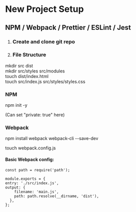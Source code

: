 # New Project Setup
## NPM / Webpack / Prettier / ESLint / Jest

1. ### Create and clone git repo

2. ### File Structure

mkdir src dist  
mkdir src/styles src/modules  
touch dist/index.html  
touch src/index.js src/styles/styles.css  

### NPM

npm init -y  

(Can set "private: true" here)  

### Webpack

npm install webpack webpack-cli --save-dev  

touch webpack.config.js  


#### Basic Webpack config:

    const path = require('path');

    module.exports = {
    entry: './src/index.js',
    output: {
        filename: 'main.js',
        path: path.resolve(__dirname, 'dist'),
      },
    };
